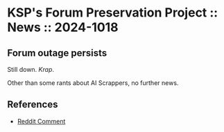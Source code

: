 # KSP's Forum Preservation Project :: News :: 2024-1018

## Forum outage persists

Still down. *Krap*.

Other than some rants about AI Scrappers, no further news.


## References

* [Reddit Comment](https://www.reddit.com/r/KerbalSpaceProgram/comments/1g60i3p/comment/lsjazmx/?utm_source=share&utm_medium=web3x&utm_name=web3xcss&utm_term=1&utm_content=share_button)
